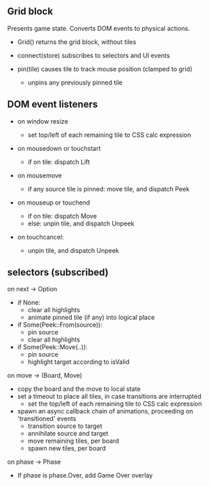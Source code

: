 ## Grid block

Presents game state.  Converts DOM events to physical actions.

* Grid() returns the grid block, without tiles
* connect(store) subscribes to selectors and UI events

* pin(tile) causes tile to track mouse position (clamped to grid)
  - unpins any previously pinned tile

## DOM event listeners

* on window resize 
  - set top/left of each remaining tile to CSS calc expression

* on mousedown or touchstart
  - if on tile: dispatch Lift
* on mousemove
  - if any source tile is pinned: move tile, and dispatch Peek
* on mouseup or touchend
  - if on tile: dispatch Move
  - else: unpin tile, and dispatch Unpeek
* on touchcancel:
  - unpin tile, and dispatch Unpeek

## selectors (subscribed)

on next -> Option<Peek>

* if None:
  - clear all highlights
  - animate pinned tile (if any) into logical place
* if Some(Peek::From(source)):
  - pin source
  - clear all highlights
* if Some(Peek::Move(..)):
  - pin source
  - highlight target according to isValid

on move -> (Board, Move)

* copy the board and the move to local state
* set a timeout to place all tiles, in case transitions are interrupted
  - set the top/left of each remaining tile to CSS calc expression
* spawn an async callback chain of animations, proceeding on 'transitioned' events
  - transition source to target
  - annihilate source and target
  - move remaining tiles, per board
  - spawn new tiles, per board

on phase -> Phase

* If phase is phase.Over, add Game Over overlay

